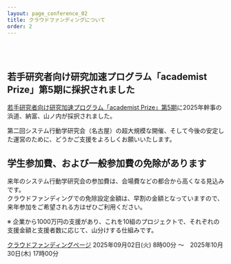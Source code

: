 ```yaml
---
layout: page_conference_02
title: クラウドファンディングについて
order: 2
---
```


<br>
<br>

## 若手研究者向け研究加速プログラム「academist Prize」第5期に採択されました

[若手研究者向け研究加速プログラム「academist Prize」第5期](https://www.corp.academist-cf.com/post/press250513)に2025年幹事の浜道、納富、山ノ内が採択されました。

第二回システム行動学研究会（名古屋）の超大規模な開催、そして今後の安定した運営のために、どうかご支援をよろしくお願いいたします。

## 学生参加費、および一般参加費の免除があります

来年のシステム行動学研究会の参加費は、会場費などの都合から高くなる見込みです。<br>
クラウドファンディングでの免除設定金額は、早割の金額となっていますので、来年参加をご希望される方はぜひご利用ください。<br>

※ 企業から1000万円の支援があり、これを10組のプロジェクトで、それぞれの支援金額と支援者数に応じて、山分けする仕組みです。

[クラウドファンディングページ](https://academist-cf.com/projects/395)
2025年09月02日(火) 8時00分 〜　2025年10月30日(木) 17時00分
